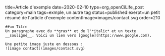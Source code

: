 title=Article d'exemple
date=2020-02-10
type=org_openCiLife_post
category=main
tags=exmple, un autre tag
status=published
exerpt=un petit résumé de l'article d'exemple
contentImage=images/contact.svg
order=210
~~~~~~
##un Titre
Un paragraphe avec du **gras** et de l'*italic* et un texte __souligné__. Voici un lien vers [google](https://www.google.com).

Une petite image juste en dessous : 
![image contact](images/contact.svg)

